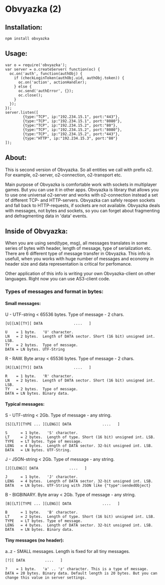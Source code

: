 Obvyazka (2)
==========

Installation:
------------

	npm install obvyazka

Usage:
-----

	var o = require('obvyazka');
	var server = o.createServer( function(oc) {
	  oc.on('auth', function(authObj) {
	    if (checkLoginToken(authObj.uid, authObj.token)) {
          oc.on('action', actionHandler);
	    } else {
		  oc.send('authError', {});
		  oc.close();
		}
	  });
	});
	server.listen([ 
			{type:"TCP", ip:"192.234.15.1", port:"443"},
			{type:"TCP", ip:"192.234.15.1", port:"8080"},
			{type:"TCP", ip:"192.234.15.2", port:"80"},
			{type:"TCP", ip:"192.234.15.2", port:"8080"},
			{type:"TCP", ip:"192.234.15.2", port:"443"},
			{type:"HTTP", ip:"192.234.15.3", port:"80"}
	]);	

About:
-----

This is second version of Obvyazka. So all entities we call with prefix o2. For example, o2-server, o2-connection, o2-transport etc.

Main purpose of Obvyazka is comfortable work with sockets in multiplayer games. But you can use it in other apps. Obvyazka is library that allows you to use one universal o2-server and works with o2-connection instead a set of different TCP- and HTTP-servers. Obvyazka can safely reopen sockets and fall back to HTTP-requests, if sockets are not available. Obvyazka deals with messages, not bytes and sockets, so you can forget about fragmenting and defragmenting data in 'data' events.
	
Inside of Obvyazka:	
-------------------

When you are using send(type, msg), all messages translates in some series of bytes with header, length of message, type of serialization etc. There are 6 different type of message transfer in Obvyazka. This info is usefull, when you works with huge number of messages and economy in header size and data representation is critical for perfomance.

Other application of this info is writing your own Obvyazka-client on other languages. Right now you can use AS3-client code.
	
### Types of messages and format in bytes:

#### Small messages:

U - UTF-string < 65536 bytes. Type of message - 2 chars.

    [U][LN][TY][ DATA              ....   ]
	
	U    = 1 byte.   'U' character.
	LN   = 2 bytes.  Length of DATA sector. Short (16 bit) unsigned int. LSB.
	TY   = 2 bytes.  Type of message.
	DATA = LN bytes. UTF-String
	
R - RAW. Byte array < 65536 bytes. Type of message - 2 chars.

    [R][LN][TY][ DATA              ....   ]
	
	R    = 1 byte.   'R' character.
	LN   = 2 bytes.  Length of DATA sector. Short (16 bit) unsigned int. LSB.
	TY   = 2 bytes.  Type of message.
	DATA = LN bytes. Binary data.

#### Typical messages:

S - UTF-string < 2Gb. Type of message - any string.

    [S][LT][TYPE ... ][LENG][ DATA              ....   ]
	
	S      = 1 byte.   'S' character.
	LT     = 2 bytes.  Length of type. Short (16 bit) unsigned int. LSB.
	TYPE   = LT bytes. Type of message.
	LENG   = 4 bytes.  Length of DATA sector. 32-bit unsigned int. LSB.
	DATA   = LN bytes. UTF-String.
	
J - JSON-string < 2Gb. Type of message - any string.

    [J][LENG][ DATA              ....   ]
	
	J      = 1 byte.   'J' character.
	LENG   = 4 bytes.  Length of DATA sector. 32-bit unsigned int. LSB.
	DATA   = LN bytes. UTF-String with JSON like {"type":sendedObject}
	
B - BIGBINARY. Byte array < 2Gb. Type of message - any string.

    [B][LT][TYPE ... ][LENG][ DATA              ....   ]
	
	B      = 1 byte.   'B' character.
	LT     = 2 bytes.  Length of type. Short (16 bit) unsigned int. LSB.
	TYPE   = LT bytes. Type of message.
	LENG   = 4 bytes.  Length of DATA sector. 32-bit unsigned int. LSB.
	DATA   = LN bytes. Binary data.

#### Tiny messages (no header):

a..z - SMALL messages. Length is fixed for all tiny messages.

    [?][ DATA         ....   ]
	
	?    = 1 byte.   'a' .. 'z' character. This is a type of message.
	DATA = 20 bytes. Binary data. Default length is 20 bytes. But you can change this value in server settings.